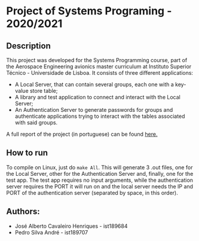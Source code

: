 # Project of Systems Programing - 2020/2021
## Description
This project was developed for the Systems Programming course, part of the Aerospace Engineering avionics master curriculum at Instituto Superior Técnico - Universidade de Lisboa. It consists of three different applications:
* A Local Server, that can contain several groups, each one with a key-value store table;
* A library and test application to connect and interact with the Local Server;
* An Authentication Server to generate passwords for groups and authenticate applications trying to interact with the tables associated with said groups.  

A full report of the project (in portuguese) can be found [here.](report.pdf)


## How to run
To compile on Linux, just do `make All`. This will generate 3 .out files, one for the Local Server, other for the Authentication Server and, finally, one for the test app. The test app requires no input arguments, while the authentication server requires the PORT it will run on and the local server needs the IP and PORT of the authentication server (separated by space, in this order).

## Authors:
* José Alberto Cavaleiro Henriques - ist189684
* Pedro Silva André - ist189707

